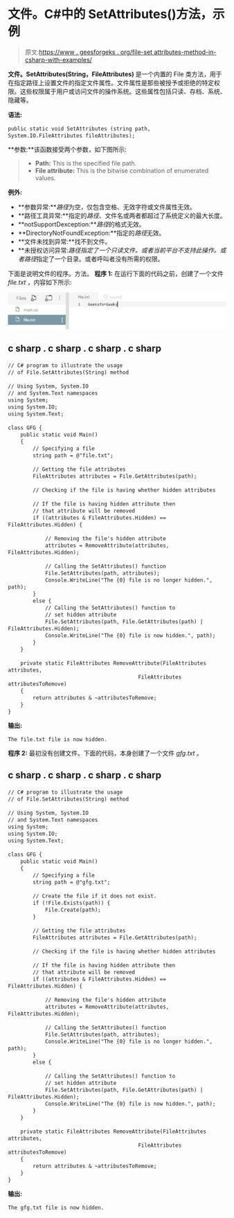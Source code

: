 # 文件。C#中的 SetAttributes()方法，示例

> 原文:[https://www . geesforgeks . org/file-set attributes-method-in-csharp-with-examples/](https://www.geeksforgeeks.org/file-setattributes-method-in-csharp-with-examples/)

**文件。SetAttributes(String，FileAttributes)** 是一个内置的 File 类方法，用于在指定路径上设置文件的指定文件属性。文件属性是那些被授予或拒绝的特定权限。这些权限属于用户或访问文件的操作系统。这些属性包括只读、存档、系统、隐藏等。

**语法:**

```
public static void SetAttributes (string path, System.IO.FileAttributes fileAttributes);
```

**参数:**该函数接受两个参数，如下图所示:

> *   **Path:** This is the specified file path.
> *   **File attribute:** This is the bitwise combination of enumerated values.

**例外:**

*   **参数异常:***路径*为空，仅包含空格、无效字符或文件属性无效。
*   **路径工具异常:**指定的*路径*、文件名或两者都超过了系统定义的最大长度。
*   **notSupportDexception:***路径*的格式无效。
*   **DirectoryNotFoundException:**指定的*路径*无效。
*   **文件未找到异常:**找不到文件。
*   **未授权访问异常:***路径*指定了一个只读文件。或者当前平台不支持此操作。或者*路径*指定了一个目录。或者呼叫者没有所需的权限。

下面是说明文件的程序。方法。
**程序 1:** 在运行下面的代码之前，创建了一个文件 *file.txt* ，内容如下所示:

![file.txt](img/78c9ba1435dec5c78e0a796cc6c788f5.png)

## c sharp . c sharp . c sharp . c sharp

```
// C# program to illustrate the usage
// of File.SetAttributes(String) method

// Using System, System.IO
// and System.Text namespaces
using System;
using System.IO;
using System.Text;

class GFG {
    public static void Main()
    {
        // Specifying a file
        string path = @"file.txt";

        // Getting the file attributes
        FileAttributes attributes = File.GetAttributes(path);

        // Checking if the file is having whether hidden attributes

        // If the file is having hidden attribute then
        // that attribute will be removed
        if ((attributes & FileAttributes.Hidden) == FileAttributes.Hidden) {

            // Removing the file's hidden attribute
            attributes = RemoveAttribute(attributes, FileAttributes.Hidden);

            // Calling the SetAttributes() function
            File.SetAttributes(path, attributes);
            Console.WriteLine("The {0} file is no longer hidden.", path);
        }
        else {
            // Calling the SetAttributes() function to
            // set hidden attribute
            File.SetAttributes(path, File.GetAttributes(path) | FileAttributes.Hidden);
            Console.WriteLine("The {0} file is now hidden.", path);
        }
    }

    private static FileAttributes RemoveAttribute(FileAttributes attributes,
                                          FileAttributes attributesToRemove)
    {
        return attributes & ~attributesToRemove;
    }
}
```

**输出:**

```
The file.txt file is now hidden.
```

**程序 2:** 最初没有创建文件。下面的代码，本身创建了一个文件 *gfg.txt* 。

## c sharp . c sharp . c sharp . c sharp

```
// C# program to illustrate the usage
// of File.SetAttributes(String) method

// Using System, System.IO
// and System.Text namespaces
using System;
using System.IO;
using System.Text;

class GFG {
    public static void Main()
    {
        // Specifying a file
        string path = @"gfg.txt";

        // Create the file if it does not exist.
        if (!File.Exists(path)) {
            File.Create(path);
        }

        // Getting the file attributes
        FileAttributes attributes = File.GetAttributes(path);

        // Checking if the file is having whether hidden attributes

        // If the file is having hidden attribute then
        // that attribute will be removed
        if ((attributes & FileAttributes.Hidden) == FileAttributes.Hidden) {

            // Removing the file's hidden attribute
            attributes = RemoveAttribute(attributes, FileAttributes.Hidden);

            // Calling the SetAttributes() function
            File.SetAttributes(path, attributes);
            Console.WriteLine("The {0} file is no longer hidden.", path);
        }
        else {

            // Calling the SetAttributes() function to
            // set hidden attribute
            File.SetAttributes(path, File.GetAttributes(path) | FileAttributes.Hidden);
            Console.WriteLine("The {0} file is now hidden.", path);
        }
    }

    private static FileAttributes RemoveAttribute(FileAttributes attributes,
                                          FileAttributes attributesToRemove)
    {
        return attributes & ~attributesToRemove;
    }
}
```

**输出:**

```
The gfg.txt file is now hidden.
```
